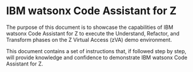 # IBM watsonx Code Assistant for Z

The purpose of this document is to showcase the capabilities of IBM watsonx Code Assistant for Z to execute the Understand, Refactor, and Transform phases on the Z Virtual Access (zVA) demo environment.

 This document contains a set of instructions that, if followed step by step, will provide knowledge and confidence to demonstrate IBM watsonx Code Assistant for Z. 